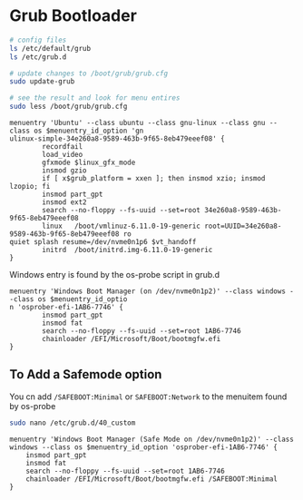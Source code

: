 # Grub Bootloader

```bash
# config files
ls /etc/default/grub
ls /etc/grub.d

# update changes to /boot/grub/grub.cfg
sudo update-grub

# see the result and look for menu entires
sudo less /boot/grub/grub.cfg
```

```plain
menuentry 'Ubuntu' --class ubuntu --class gnu-linux --class gnu --class os $menuentry_id_option 'gn
ulinux-simple-34e260a8-9589-463b-9f65-8eb479eeef08' {
        recordfail
        load_video
        gfxmode $linux_gfx_mode
        insmod gzio
        if [ x$grub_platform = xxen ]; then insmod xzio; insmod lzopio; fi
        insmod part_gpt
        insmod ext2
        search --no-floppy --fs-uuid --set=root 34e260a8-9589-463b-9f65-8eb479eeef08
        linux   /boot/vmlinuz-6.11.0-19-generic root=UUID=34e260a8-9589-463b-9f65-8eb479eeef08 ro
quiet splash resume=/dev/nvme0n1p6 $vt_handoff
        initrd  /boot/initrd.img-6.11.0-19-generic
}
```

Windows entry is found by the os-probe script in grub.d

```plain
menuentry 'Windows Boot Manager (on /dev/nvme0n1p2)' --class windows --class os $menuentry_id_optio
n 'osprober-efi-1AB6-7746' {
        insmod part_gpt
        insmod fat
        search --no-floppy --fs-uuid --set=root 1AB6-7746
        chainloader /EFI/Microsoft/Boot/bootmgfw.efi
}
```

## To Add a Safemode option

You cn add `/SAFEBOOT:Minimal` or `SAFEBOOT:Network` to the menuitem found by os-probe

```bash
sudo nano /etc/grub.d/40_custom
```

```plain
menuentry 'Windows Boot Manager (Safe Mode on /dev/nvme0n1p2)' --class windows --class os $menuentry_id_option 'osprober-efi-1AB6-7746' {
    insmod part_gpt
    insmod fat
    search --no-floppy --fs-uuid --set=root 1AB6-7746
    chainloader /EFI/Microsoft/Boot/bootmgfw.efi /SAFEBOOT:Minimal
}
```
